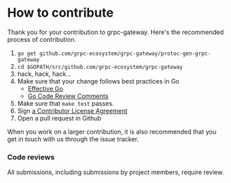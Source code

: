 # How to contribute

Thank you for your contribution to grpc-gateway.
Here's the recommended process of contribution.

1. `go get github.com/grpc-ecosystem/grpc-gateway/protoc-gen-grpc-gateway`
2. `cd $GOPATH/src/github.com/grpc-ecosystem/grpc-gateway`
3. hack, hack, hack...
4. Make sure that your change follows best practices in Go
   * [Effective Go](https://golang.org/doc/effective_go.html)
   * [Go Code Review Comments](https://golang.org/wiki/CodeReviewComments)
5. Make sure that `make test` passes.
6. Sign [a Contributor License Agreement](https://cla.developers.google.com/clas)
7. Open a pull request in Github

When you work on a larger contribution, it is also recommended that you get in touch
with us through the issue tracker.

### Code reviews
All submissions, including submissions by project members, require review.
